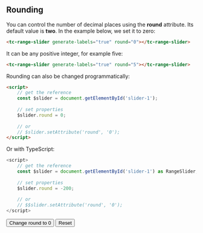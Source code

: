 ## Rounding

<div data-examples="rounding"></div> 

You can control the number of decimal places using the **round** attribute. Its default value is **two**. In the example below, we set it to zero:

```html
<tc-range-slider generate-labels="true" round="0"></tc-range-slider>
```

<div class="my-12 flex flex-col items-center">
    <tc-range-slider generate-labels="true" round="0"></tc-range-slider>
</div>

It can be any positive integer, for example five:

```html
<tc-range-slider generate-labels="true" round="5"></tc-range-slider>
```

<div class="my-12 flex flex-col items-center">
    <tc-range-slider generate-labels="true" round="5"></tc-range-slider>
</div>

Rounding can also be changed programmatically:

```html
<script>
    // get the reference
    const $slider = document.getElementById('slider-1');
    
    // set properties
    $slider.round = 0;
    
    // or 
    // $slider.setAttribute('round', '0');
</script>
```

Or with TypeScript:

```typescript
<script>
    // get the reference
    const $slider = document.getElementById('slider-1') as RangeSlider;
    
    // set properties
    $slider.round = -200;
    
    // or 
    // $$slider.setAttribute('round', '0');
</script>
```

<div class="my-12 flex flex-col items-center">
    <tc-range-slider
      id="slider-5"
      value1="40"
      value2="60"
      generate-labels="true"></tc-range-slider>
    <div class="flex items-center">
        <button id="rounding-btn" type="button" class="group inline-flex items-center h-9 rounded-full text-sm font-semibold whitespace-nowrap px-3 focus:outline-none focus:ring-2 bg-sky-50 text-sky-600 hover:bg-sky-100 hover:text-sky-700 focus:ring-sky-600 mt-8 mx-2">Change round to 0</button>
        <button id="rounding-reset" type="button" class="group inline-flex items-center h-9 rounded-full text-sm font-semibold whitespace-nowrap px-3 focus:outline-none focus:ring-2 bg-gray-50 text-gray-600 hover:bg-gray-100 hover:text-gray-700 focus:ring-gray-600 mt-8 mx-2">Reset</button>
    </div>
</div>
